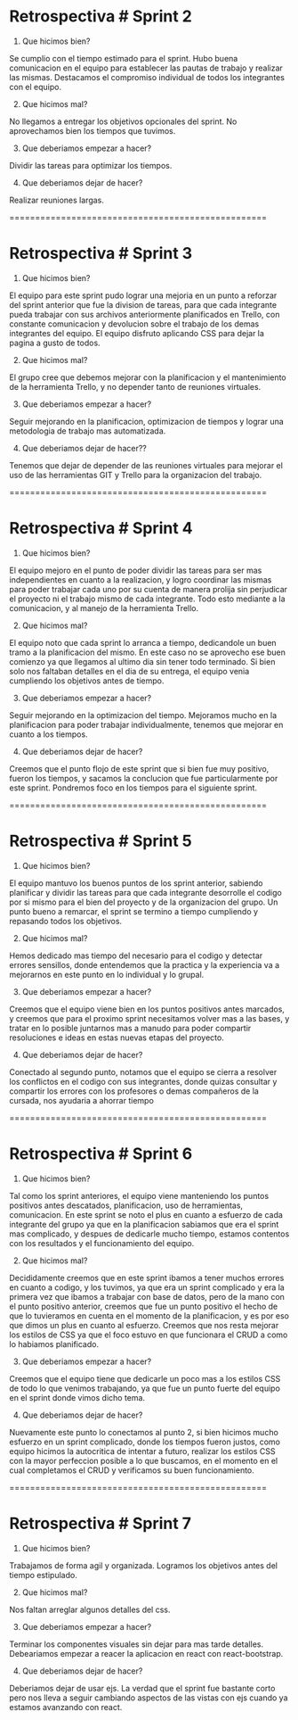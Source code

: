 # Retrospectiva # Sprint 2

1) Que hicimos bien? 

Se cumplio con el tiempo estimado para el sprint. Hubo buena comunicacion en el equipo para establecer las pautas de trabajo y realizar las mismas. Destacamos el compromiso individual de todos los integrantes con el equipo. 

2) Que hicimos mal?

No llegamos a entregar los objetivos opcionales del sprint.
No aprovechamos bien los tiempos que tuvimos.

3) Que deberiamos empezar a hacer?

Dividir las tareas para optimizar los tiempos.

4) Que deberiamos dejar de hacer?

Realizar reuniones largas.


==================================================
# Retrospectiva # Sprint 3

1) Que hicimos bien? 

El equipo para este sprint pudo lograr una mejoria en un punto a reforzar del sprint anterior que fue la division de tareas, para que cada integrante pueda trabajar con sus archivos anteriormente planificados en Trello, con constante comunicacion y devolucion sobre el trabajo de los demas integrantes del equipo. El equipo disfruto aplicando CSS para dejar la pagina a gusto de todos.

2) Que hicimos mal?

El grupo cree que debemos mejorar con la planificacion y el mantenimiento de la herramienta Trello, y no depender tanto de reuniones virtuales.

3) Que deberiamos empezar a hacer?

Seguir mejorando en la planificacion, optimizacion de tiempos y lograr una metodologia de trabajo mas automatizada.

4) Que deberiamos dejar de hacer??

Tenemos que dejar de depender de las reuniones virtuales para mejorar el uso de las herramientas GIT y Trello para la organizacion del trabajo.


==================================================
# Retrospectiva # Sprint 4

1) Que hicimos bien?

El equipo mejoro en el punto de poder dividir las tareas para ser mas independientes en cuanto a la realizacion, y logro coordinar las mismas para poder trabajar cada uno por su cuenta de manera prolija sin perjudicar el proyecto ni el trabajo mismo de cada integrante. Todo esto mediante a la comunicacion, y al manejo de la herramienta Trello.

2) Que hicimos mal?

El equipo noto que cada sprint lo arranca a tiempo, dedicandole un buen tramo a la planificacion del mismo. En este caso no se aprovecho ese buen comienzo ya que llegamos al ultimo dia sin tener todo terminado. Si bien solo nos faltaban detalles en el dia de su entrega, el equipo venia cumpliendo los objetivos antes de tiempo.

3) Que deberiamos empezar a hacer?

Seguir mejorando en la optimizacion del tiempo. Mejoramos mucho en la planificacion para poder trabajar individualmente, tenemos que mejorar en cuanto a los tiempos.

4) Que deberiamos dejar de hacer?

Creemos que el punto flojo de este sprint que si bien fue muy positivo, fueron los tiempos, y sacamos la conclucion que fue particularmente por este sprint. Pondremos foco en los tiempos para el siguiente sprint.


==================================================
# Retrospectiva # Sprint 5

1) Que hicimos bien?

El equipo mantuvo los buenos puntos de los sprint anterior, sabiendo planificar y dividir las tareas para que cada integrante desorrolle el codigo por si mismo para el bien del proyecto y de la organizacion del grupo. Un punto bueno a remarcar, el sprint se termino a tiempo cumpliendo y repasando todos los objetivos.

2) Que hicimos mal?

Hemos dedicado mas tiempo del necesario para el codigo y detectar errores sensillos, donde entendemos que la practica y la experiencia va a mejorarnos en este punto en lo individual y lo grupal.

3) Que deberiamos empezar a hacer?

Creemos que el equipo viene bien en los puntos positivos antes marcados, y creemos que para el proximo sprint necesitamos volver mas a las bases, y tratar en lo posible juntarnos mas a manudo para poder compartir resoluciones e ideas en estas nuevas etapas del proyecto.

4) Que deberiamos dejar de hacer?

Conectado al segundo punto, notamos que el equipo se cierra a resolver los conflictos en el codigo con sus integrantes, donde quizas consultar y compartir los errores con los profesores o demas compañeros de la cursada, nos ayudaria a ahorrar tiempo


==================================================
# Retrospectiva # Sprint 6

1) Que hicimos bien?

Tal como los sprint anteriores, el equipo viene manteniendo los puntos positivos antes descatados, planificacion, uso de herramientas, comunicacion. En este sprint se noto el plus en cuanto a esfuerzo de cada integrante del grupo ya que en la planificacion sabiamos que era el sprint mas complicado, y despues de dedicarle mucho tiempo, estamos contentos con los resultados y el funcionamiento del equipo.

2) Que hicimos mal?

Decididamente creemos que en este sprint ibamos a tener muchos errores en cuanto a codigo, y los tuvimos, ya que era un sprint complicado y era la primera vez que ibamos a trabajar con base de datos, pero de la mano con el punto positivo anterior, creemos que fue un punto positivo el hecho de que lo tuvieramos en cuenta en el momento de la planificacion, y es por eso que dimos un plus en cuanto al esfuerzo. Creemos que nos resta mejorar los estilos de CSS ya que el foco estuvo en que funcionara el CRUD a como lo habiamos planificado.

3) Que deberiamos empezar a hacer?

Creemos que el equipo tiene que dedicarle un poco mas a los estilos CSS de todo lo que venimos trabajando, ya que fue un punto fuerte del equipo en el sprint donde vimos dicho tema.

4) Que deberiamos dejar de hacer?

Nuevamente este punto lo conectamos al punto 2, si bien hicimos mucho esfuerzo en un sprint complicado, donde los tiempos fueron justos, como equipo hicimos la autocritica de intentar a futuro, realizar los estilos CSS con la mayor perfeccion posible a lo que buscamos, en el momento en el cual completamos el CRUD y verificamos su buen funcionamiento.

==================================================
# Retrospectiva # Sprint 7


1) Que hicimos bien?

Trabajamos de forma agil y organizada. Logramos los objetivos antes del tiempo estipulado.

2) Que hicimos mal?

Nos faltan arreglar algunos detalles del css.

3) Que deberiamos empezar a hacer?

Terminar los componentes visuales sin dejar para mas tarde detalles.
Debeariamos empezar a reacer la aplicacion en react con react-bootstrap.

4) Que deberiamos dejar de hacer?

Deberiamos dejar de usar ejs. La verdad que el sprint fue bastante corto pero nos lleva a seguir cambiando aspectos de las vistas con ejs cuando ya estamos avanzando con react.
